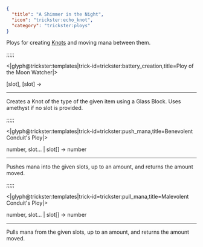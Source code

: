 ```json
{
  "title": "A Shimmer in the Night",
  "icon": "trickster:echo_knot",
  "category": "trickster:ploys"
}
```

Ploys for creating [Knots](^trickster:items/knots) and moving mana between them.

;;;;;

<|glyph@trickster:templates|trick-id=trickster:battery_creation,title=Ploy of the Moon Watcher|>

[slot], [slot] ->

---

Creates a Knot of the type of the given item using a Glass Block. Uses amethyst if no slot is provided.

;;;;;

<|glyph@trickster:templates|trick-id=trickster:push_mana,title=Benevolent Conduit's Ploy|>

number, slot... | slot[] -> number

---

Pushes mana into the given slots, up to an amount, and returns the amount moved.

;;;;;

<|glyph@trickster:templates|trick-id=trickster:pull_mana,title=Malevolent Conduit's Ploy|>

number, slot... | slot[] -> number

---

Pulls mana from the given slots, up to an amount, and returns the amount moved.
